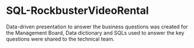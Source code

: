 # SQL-RockbusterVideoRental
Data-driven presentation to answer the business questions was created for the Management Board, Data dictionary and SQLs used to answer the key questions were shared to the technical team.
